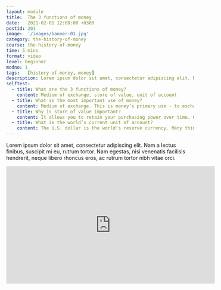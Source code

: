 ```yaml
---
layout: module
title:  The 3 functions of money
date:   2021-02-01 12:00:00 +0300
postid: 201
image:  '/images/banner-01.jpg'
category: the-history-of-money
course: the-history-of-money
time: 5 mins
format: video
level: beginner
modno: 1
tags:   [history-of-money, money]
description: Lorem ipsum dolor sit amet, consectetur adipiscing elit. Nam a lectus finibus, suscipit mi eu, rutrum tortor. Nam egestas, nisi venenatis facilisis hendrerit, neque libero rhoncus eros, ac rutrum tortor nibh vitae orci.
selftest:
  - title: What are the 3 functions of money?
    content: Medium of exchange, store of value, unit of account
  - title: What is the most important use of money?
    content: Medium of exchange. This is money’s primary use - to exchange it for goods and services.
  - title: Why is store of value important?
    content: It allows you to retain your purchasing power over time. Or put another way, it allows you to redeem your current work for goods and services in the future. The better money is as a store of value, the more goods and services you’ll be able to exchange for it in the future.
  - title: What is the world’s current unit of account?
    content: The U.S. dollar is the world’s reserve currency. Many things outside of the US are priced in it (including oil) and most people worldwide understand things that are “priced in dollars”.
---
```


Lorem ipsum dolor sit amet, consectetur adipiscing elit. Nam a lectus finibus, suscipit mi eu, rutrum tortor. Nam egestas, nisi venenatis facilisis hendrerit, neque libero rhoncus eros, ac rutrum tortor nibh vitae orci.

<iframe width="560" height="315"
src="https://www.youtube.com/embed/hKTyABdF10M"
title="YouTube video player" frameborder="0"
allow="accelerometer; autoplay; clipboard-write; encrypted-media; gyroscope; picture-in-picture"
allowfullscreen>
</iframe>
